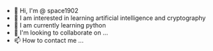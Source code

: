 - 👋 Hi, I'm @ space1902
- 👀 I am interested in learning artificial intelligence and cryptography
- 🌱 I am currently learning python
- 💞️ I'm looking to collaborate on ...
- 📫 How to contact me ...

<!---
space1902/space1902 is a ✨ special ✨ repository because its `README.md` (this file) appears on your GitHub profile.
You can click the Preview link to take a look at your changes.
--->
